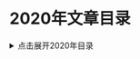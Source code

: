 2020年文章目录
===

<details>
<summary>点击展开2020年目录</summary>

* [01.JVM技术细节: HotSpot的内存模型](./01_jvm_memory_model/README.md)【已完成】
* [02.辨析： 自旋锁与信号量](./02_spinlock-vs-semaphore/README.md)【已完成】
* [03.Java坑人面试题系列: 包装类（中级难度）](./03_quiz-wrapper-classes/README.md)【已完成】
* [04.Java坑人面试题系列: 比对while与for循环（中级难度）](./04_quiz-loop-constructs/README.md)【已完成】
* [05.Linux系统命令 - 查看内存使用情况](./05_linux-memory-usage/README.md)【已完成】
* [06.深入解析G1垃圾收集器与性能优化](./06_g1_gc_tuning/README.md)【已完成】
* [07.Java坑人面试题系列: 线程/线程池（高级难度）](./07_quiz-executor-service/README.md)【已完成】
* [08.获取JVM堆内存转储的常用方法](./08_java-heap-dump/README.md)【已完成】
* [09.获取Java线程转储的常用方法](./09_java-thread-dump/README.md)【已完成】
* [10.高级数据结构: 跳表（Skip List）](./10_skip-list/README.md)【已校对】
* [11.JVM最重要的性能调优参数](./11_jvm-arguments-of-highly-effective/README.md)【已完成】
- [12.1 MAVEN基础系列（一） 构建生命周期](./12_introduction-to-the-pom/introduction-to-the-lifecycle.md)【粗翻】
- [12.2 MAVEN基础系列（二） POM文件](./12_introduction-to-the-pom/README.md)【粗翻】
* [13.为什么问题诊断和排查这么困难](./13_why-troubleshooting-so-hard/README.md)【已完成】
* [14.JVM性能指标监控工具 -- Micrometer](./14_micrometer_intro/README.md)【已完成】
* [15.DataDog集成MySQL的配置](./15_datadog_mysql/README.md)【已完成】
* [16.迁移Ubuntu下MySQL的data目录](./16_mysql_data_dir/README.md)【已完成】
* [17.Java坑人面试题系列: 变量声明（中级难度）](./17_quiz-variable-declaration/README.md)【已完成】
* [18.实战MySQL唯一索引](./18_mysql-unique-index/README.md)【粗翻.TODO】
* [19.Java坑人面试题系列: 集合（高级难度）](./19_quiz-advanced-collectors/README.md)【粗翻】
* [20.真实用户监控与综合性能监控](./20_monitoring-vs-synthetic-monitoring/README.md)【机器翻译】
* [21.深入JVM - Code Cache内存池](./21_jvm-code-cache/README.md)【已完成】
* [22.Java 9 Module System(系列)](./22_Java_9_Module_System/README.md) 【系列文章】
* [23.ZGC简介](./23_zgc_intro/README.md)【粗翻】
* [24.Python Tutorial](./24_python-tutorial/README.md)【系列文章】
* [25.系统设计最佳实践](./25_embedded-rules-of-thumb/README.md)【系列文章】
* [26.Java规范系列：JAR文件规范](./26_jar_specs/README.md)【粗翻】
* [27.vim与vi跳到行尾的技巧](./27_vi-vim-editor-end-of-line/README.md)
* [28.深入剖析JVM实现细节(系列)](./28_anatomy-quarks/README.md)【系列文章】
* [29.通过线程调度延迟来探测CPU性能抖动](./29_sleep_test/README.md)【已完成】
* [30.MySQL用户的帐号命名规范](./30_mysql_account_username/README.md)【已完成】
* [31.DROP USER语句删除MySQL用户账号](./31_mysql_account_drop_user/README.md)【粗翻】
* [32.Spring Boot 实战教程](./32_spring-boot-tutorials/README.md)
* [33.数据结构与集合](./33_collection_intro/README.md)
* [34.Word创建目录与导出技巧](./34_word_skill/README.md)【已完成】
* [35.MySQL优化手册 - 官方文档[中文版]](./35_mysql_optimization/README.md)【系列文章】
* [36.InnoDB引擎中AUTO_INCREMENT的处理机制](.//README.md)
* [37.CompressedOops详解](./37_CompressedOops/README.md)
* [38.如何选择机器学习平台](./38_how-to-choose-a-cloud-machine-learning-platform/README.md)
* [39.辨析深度学习和机器学习](./39_deep-learning-vs-machine-learning/README.md)
* [40.JDK16新特性（不断更新中）](./40_jdk-16-whats-coming-in-java-16/README.md)【粗翻】
* [41.深入JVM - 实例详解invoke相关操作码](./41_invoke_opcode/README.md)【已完成】
* [42.案例讲解JVM方法体字节码](./42_method_byte_code/README.md)
* [43.Java多线程与并发面试题](./43_java_thread_conc_interview/README.md)【已完成】
* [44.InnoDB存储引擎官方文档中文翻译](./44_innodb-storage-engine/README.md)【系列文章】
* [44.7 InnoDB的锁和事务模型](./44_innodb-storage-engine/14.7_innodb-locking-transaction-model_CN.md)【已完成】
* [45.Java正则表达式入门与实战](./45_java_and_regex/README.md)
* [46.Linux内核文档: 内存屏障](./46_Linux_Kernel_Memory_Barriers/README.md)



</details>
